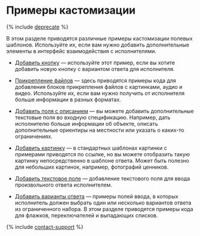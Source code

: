 # Примеры кастомизации

{% include [deprecate](../../_includes/deprecate.md) %}

В этом разделе приводятся различные примеры кастомизации полевых шаблонов. Используйте их, если вам нужно добавить дополнительные элементы в интерфейс взаимодействия с исполнителями.

- [Добавить кнопку](advanced-features-button.md) — используйте этот пример, если вы хотите добавить новую кнопку с вариантом ответа для исполнителя.

- [Прикрепление файлов](advanced-features-attach.md) — здесь приводятся примеры кода для добавления блоков прикрепления файлов с картинками, аудио и видео. Используйте их, если вам нужно получить от исполнителя больше информации в разных форматах.

- [Добавить поля с описанием](advanced-features-input-data.md) — вы можете добавить дополнительные текстовые поля во входную спецификацию. Например, дать исполнителю больше информации об объекте, описать дополнительные ориентиры на местности или указать о каких-то ограничениях.

- [Добавить картинку](advanced-features-show-pic.md) — в стандартных шаблонах картинки с примерами приводятся по ссылке, но вы можете отобразить такую картинку непосредственно в шаблоне ответа. Может быть полезно для небольших картинок, например, фотографий ценников.

- [Добавить текстовое поле](advanced-features-input-string.md) — добавление текстового поля для ввода произвольного ответа исполнителем.

- [Добавить варианты ответа](advanced-features-input-selector.md) — примеры полей ввода, в которых исполнитель должен выбрать один или несколько вариантов ответа из ограниченного набора. В этом разделе приводятся примеры кода для флажков, переключателей и выпадающих списков.

{% include [contact-support](../_includes/contact-support.md) %}